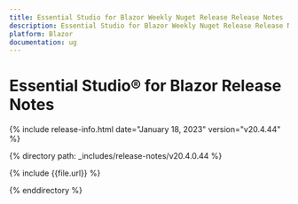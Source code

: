 ```yaml
---
title: Essential Studio for Blazor Weekly Nuget Release Release Notes  
description: Essential Studio for Blazor Weekly Nuget Release Release Notes 
platform: Blazor
documentation: ug
---
```


# Essential Studio&reg; for  Blazor  Release Notes  

{% include release-info.html date="January 18, 2023"  version="v20.4.44" %} 

{% directory path: _includes/release-notes/v20.4.0.44 %}

{% include {{file.url}} %}

{% enddirectory %} 


